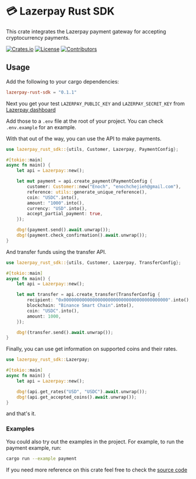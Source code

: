 # 💳 Lazerpay Rust SDK

This crate integrates the Lazerpay payment gateway for accepting cryptocurrency payments.

[![Crates.io][crate-src]][crate-href] [![License][license-src]][license-href] [![Contributors][contributors-src]][contributors-href]

## Usage

Add the following to your cargo dependencies:

```toml
lazerpay-rust-sdk = "0.1.1"
```

Next you get your test `LAZERPAY_PUBLIC_KEY` and `LAZERPAY_SECRET_KEY` from [Lazerpay dashboard](https://beta.lazerpay.finance/)

Add those to a `.env` file at the root of your project. You can check `.env.example` for an example.

With that out of the way, you can use the API to make payments.

```rust
use lazerpay_rust_sdk::{utils, Customer, Lazerpay, PaymentConfig};

#[tokio::main]
async fn main() {
    let api = Lazerpay::new();

    let mut payment = api.create_payment(PaymentConfig {
        customer: Customer::new("Enoch", "enochchejieh@gmail.com"),
        reference: utils::generate_unique_reference(),
        coin: "USDC".into(),
        amount: "1000".into(),
        currency: "USD".into(),
        accept_partial_payment: true,
    });

    dbg!(payment.send().await.unwrap());
    dbg!(payment.check_confirmation().await.unwrap());
}
```

And transfer funds using the transfer API.

```rust
use lazerpay_rust_sdk::{utils, Customer, Lazerpay, TransferConfig};

#[tokio::main]
async fn main() {
    let api = Lazerpay::new();

    let mut transfer = api.create_transfer(TransferConfig {
        recipient: "0x0000000000000000000000000000000000000000".into(),
        blockchain: "Binance Smart Chain".into(),
        coin: "USDC".into(),
        amount: 1000,
    });

    dbg!(transfer.send().await.unwrap());
}
```

Finally, you can use get information on supported coins and their rates.

```rust
use lazerpay_rust_sdk::Lazerpay;

#[tokio::main]
async fn main() {
    let api = Lazerpay::new();

    dbg!(api.get_rates("USD", "USDC").await.unwrap());
    dbg!(api.get_accepted_coins().await.unwrap());
}
```

and that's it.

### Examples

You could also try out the examples in the project. For example, to run the payment example, run:

```sh
cargo run --example payment
```

If you need more reference on this crate feel free to check the [source code](https://github.com/Lord-sarcastic/lazerpay-rust-sdk/tree/master/src)

[crate-src]: https://img.shields.io/crates/v/lazerpay-rust-sdk
[crate-href]: https://crates.io/crates/lazerpay-rust-sdk
[license-src]: https://img.shields.io/badge/License-MIT-blue.svg
[license-href]: https://github.com/Lord-sarcastic/lazerpay-rust-sdk/blob/master/LICENSE
[contributors-src]: https://img.shields.io/github/contributors/Lord-sarcastic/lazerpay-rust-sdk
[contributors-href]: https://github.com/TribecaHQ/tribeca/graphs/contributors
